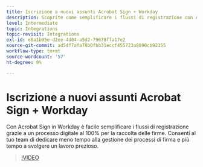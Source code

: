 ```yaml
---
title: Iscrizione a nuovi assunti Acrobat Sign + Workday
description: Scoprite come semplificare i flussi di registrazione con Acrobat Sign + Workday
level: Intermediate
topic: Integrations
topic-revisit: Integrations
exl-id: e8a1b95e-d2ee-4d84-a5d2-79678ffa17e2
source-git-commit: ad54f7afa78b0fbb31eccf455723a8890cb92355
workflow-type: tm+mt
source-wordcount: '57'
ht-degree: 0%

---
```


# Iscrizione a nuovi assunti Acrobat Sign + Workday

Con Acrobat Sign in Workday è facile semplificare i flussi di registrazione grazie a un processo digitale al 100% per la raccolta delle firme. Consenti al tuo team di dedicare meno tempo alla gestione dei processi di firma e più tempo a svolgere un lavoro prezioso.

>[!VIDEO](https://video.tv.adobe.com/v/3418984?quality=12&learn=on&hidetitle=true)